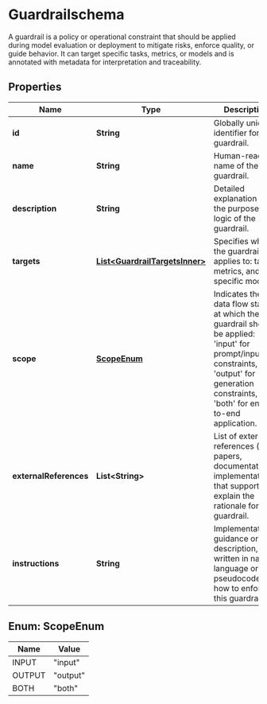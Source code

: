 

# Guardrailschema

A guardrail is a policy or operational constraint that should be applied during  model evaluation or deployment to mitigate risks, enforce quality, or guide behavior.  It can target specific tasks, metrics, or models and is annotated with metadata for  interpretation and traceability. 

## Properties

| Name | Type | Description | Notes |
|------------ | ------------- | ------------- | -------------|
|**id** | **String** | Globally unique identifier for the guardrail. |  |
|**name** | **String** | Human-readable name of the guardrail. |  |
|**description** | **String** | Detailed explanation of the purpose and logic of the guardrail. |  [optional] |
|**targets** | [**List&lt;GuardrailTargetsInner&gt;**](GuardrailTargetsInner.md) | Specifies what the guardrail applies to: tasks, metrics, and/or specific models.  |  |
|**scope** | [**ScopeEnum**](#ScopeEnum) | Indicates the data flow stage at which the guardrail should be applied: &#39;input&#39; for prompt/input constraints, &#39;output&#39; for generation constraints,  or &#39;both&#39; for end-to-end application.  |  |
|**externalReferences** | **List&lt;String&gt;** | List of external references (e.g., papers, documentation, implementations)  that support or explain the rationale for this guardrail.  |  [optional] |
|**instructions** | **String** | Implementation guidance or rule description, written in natural language or  pseudocode for how to enforce this guardrail.  |  |



## Enum: ScopeEnum

| Name | Value |
|---- | -----|
| INPUT | &quot;input&quot; |
| OUTPUT | &quot;output&quot; |
| BOTH | &quot;both&quot; |



